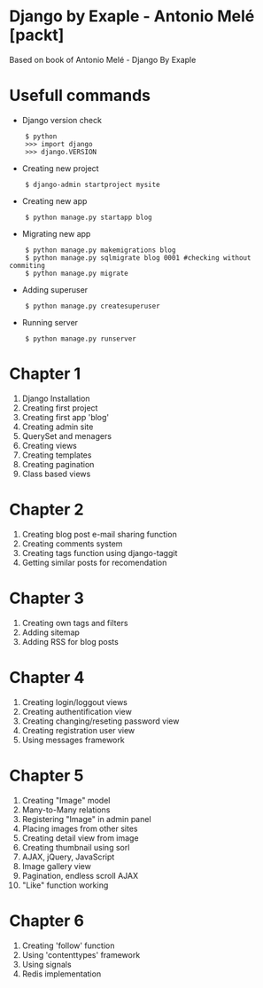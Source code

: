 # Django by Exaple - Antonio Melé [packt]
Based on book of Antonio Melé -  Django By Exaple

# Usefull commands
* Django version check
```
    $ python
    >>> import django
    >>> django.VERSION
```

* Creating new project
```
    $ django-admin startproject mysite
```

* Creating new app
```
    $ python manage.py startapp blog
```

* Migrating new app
```
    $ python manage.py makemigrations blog
    $ python manage.py sqlmigrate blog 0001 #checking without commiting
    $ python manage.py migrate
```

* Adding superuser
```
    $ python manage.py createsuperuser
```

* Running server
```
    $ python manage.py runserver
```

# Chapter 1
1. Django Installation
2. Creating first project
3. Creating first app 'blog'
4. Creating admin site
5. QuerySet and menagers
6. Creating views
7. Creating templates
8. Creating pagination
9. Class based views

# Chapter 2
1. Creating blog post e-mail sharing function
2. Creating comments system
3. Creating tags function using django-taggit
4. Getting similar posts for recomendation

# Chapter 3
1. Creating own tags and filters
2. Adding sitemap
3. Adding RSS for blog posts

# Chapter 4
1. Creating login/loggout views
2. Creating authentification view
3. Creating changing/reseting password view
4. Creating registration user view
5. Using messages framework

# Chapter 5
1. Creating "Image" model
2. Many-to-Many relations
3. Registering "Image" in admin panel
4. Placing images from other sites
5. Creating detail view from image
6. Creating thumbnail using sorl
7. AJAX, jQuery, JavaScript
8. Image gallery view 
9. Pagination, endless scroll AJAX
10. "Like" function working

# Chapter 6
1. Creating 'follow' function
2. Using 'contenttypes' framework
3. Using signals
3. Redis implementation